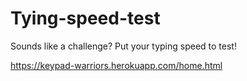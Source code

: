 # Tying-speed-test
Sounds like a challenge? Put your typing speed to test!

https://keypad-warriors.herokuapp.com/home.html